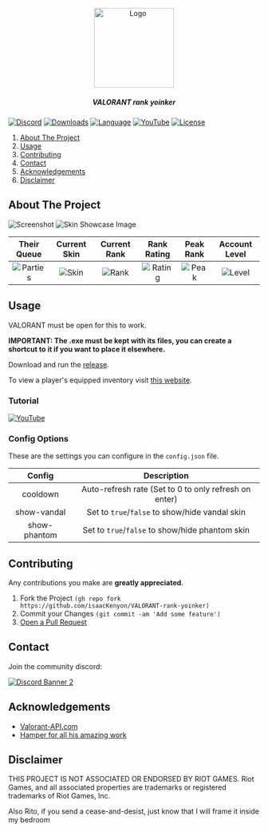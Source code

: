 <p align="center">
    <a href="https://github.com/isaacKenyon/valorant-rank-yoinker/">
        <img src="assets/Logo.png" alt="Logo" width="160" height="160">
    </a>
<h5 align="center"> VALORANT rank yoinker</h5>
</p>

[![Discord][discord-shield]][discord-url]
[![Downloads][downloads-shield]][downloads-url]
[![Language][language-shield]][language-url]
[![YouTube][youtube-shield]][youtube-url]
[![License][license-shield]][license-url]
     
 
  <ol>
    <li><a href="#about-the-project">About The Project</a></li>
    <li><a href="#usage">Usage</a></li>
    <li><a href="#contributing">Contributing</a></li>
    <li><a href="#contact">Contact</a></li>
    <li><a href="#acknowledgements">Acknowledgements</a></li>
    <li><a href="#disclaimer">Disclaimer</a></li>
  </ol>

    
## About The Project

 ![Screenshot](assets/Example.png)
 ![Skin Showcase Image](assets/SkinShowcase.png)

|Their Queue|Current Skin|Current Rank|Rank Rating|Peak Rank|Account Level|
|:---:|:---:|:---:|:---:|:---:|:---:|
|![Parties](assets/Party.png)|![Skin](assets/Skin.png)|![Rank](assets/Rank.png)|![Rating](assets/Rating.png)|![Peak](assets/PeakRank.png)|![Level](assets/Level.png)|
    

## Usage
    
 VALORANT must be open for this to work.
 
**IMPORTANT: The .exe must be kept with its files, you can create a shortcut to it if you want to place it elsewhere.**

Download and run the [release](https://github.com/isaacKenyon/valorant-rank-yoinker/releases/latest).

To view a player's equipped inventory visit [this website](https://vry.netlify.app/matchLoadouts).

### Tutorial
  
  [![YouTube][youtube-shield]][youtube-url]

### Config Options
These are the settings you can configure in the `config.json` file.

|Config|Description|
|:---:|:---:|
|cooldown|Auto-refresh rate (Set to 0 to only refresh on enter)|
|show-vandal|Set to `true`/`false` to show/hide vandal skin|
|show-phantom|Set to `true`/`false` to show/hide phantom skin|

## Contributing

 Any contributions you make are **greatly appreciated**.

 1. Fork the Project `(gh repo fork https://github.com/isaacKenyon/VALORANT-rank-yoinker)`
 2. Commit your Changes `(git commit -am 'Add some feature')`
 3. [Open a Pull Request](https://docs.github.com/en/pull-requests/collaborating-with-pull-requests/proposing-changes-to-your-work-with-pull-requests/creating-a-pull-request-from-a-fork)

 
## Contact 

 Join the community discord:         
 
[![Discord Banner 2][discord-banner]][discord-url]



## Acknowledgements

 - [Valorant-API.com](https://valorant-api.com/)
 - [Hamper for all his amazing work](https://github.com/OwOHamper)

 
 
## Disclaimer

 THIS PROJECT IS NOT ASSOCIATED OR ENDORSED BY RIOT GAMES. Riot Games, and all associated properties are trademarks or registered trademarks of Riot Games, Inc.
    
 Also Rito, if you send a cease-and-desist, just know that I will frame it inside my bedroom
    


[discord-shield]: https://img.shields.io/discord/872101595037446144?color=7289da&label=Support&logo=discord&logoColor=7289da&style=for-the-badge
[discord-url]: https://discord.gg/HeTKed64Ka
[discord-banner]: https://discordapp.com/api/guilds/872101595037446144/widget.png?style=banner2

[downloads-shield]: https://img.shields.io/github/downloads/isaacKenyon/VALORANT-rank-yoinker/total?style=for-the-badge&logo=github
[downloads-url]: https://github.com/isaacKenyon/VALORANT-rank-yoinker/releases/latest

[language-shield]: https://img.shields.io/github/languages/top/isaacKenyon/Valorant-rank-yoinker?logo=python&logoColor=yellow&style=for-the-badge
[language-url]: https://www.python.org/

[youtube-shield]: https://img.shields.io/badge/YouTube-FF0000?style=for-the-badge&logo=youtube&logoColor=white
[youtube-url]: https://youtu.be/TSLRd8Y9PiE

[license-shield]: https://img.shields.io/github/license/isaacKenyon/valorant-rank-yoinker?style=for-the-badge
[license-url]: https://github.com/isaacKenyon/valorant-rank-yoinker/blob/main/LICENSE
